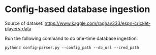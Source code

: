 # Config-based database ingestion

Source of dataset: https://www.kaggle.com/raghav333/espn-cricket-players-data

Run the following command to do one-time database ingestion:

```python3 config-parser.py --config_path --db_url --cred_path```
